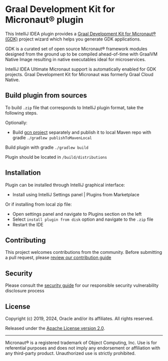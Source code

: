 # Graal Development Kit for Micronaut&reg; plugin

This IntelliJ IDEA plugin provides a [Graal Development Kit for Micronaut&reg; (GDK)](https://graal.cloud/gcn/) project wizard which helps you generate GDK applications. 

GDK is a curated set of open source Micronaut® framework modules designed from the ground up to be compiled ahead-of-time with GraalVM Native Image resulting in native executables ideal for microservices.

IntelliJ IDEA Ultimate Micronaut support is automatically enabled for GDK projects. 
Graal Development Kit for Micronaut was formerly Graal Cloud Native.

## Build plugin from sources

To build `.zip` file that corresponds to IntelliJ plugin format, take the following steps.

Optionally:
- Build [gcn project](https://github.com/oracle/gcn) separately and publish it to local Maven repo with gradle `./gradlew publishToMavenLocal`

Build plugin with gradle `./gradlew build`

Plugin should be located in `/build/distributions`

## Installation

Plugin can be installed through IntelliJ graphical interface:
- Install using IntelliJ Settings panel | Plugins from Marketplace

Or if installing from local zip file:
- Open settings panel and navigate to Plugins section on the left
- Select `install plugin from disk` option and navigate to the `.zip` file
- Restart the IDE

## Contributing

This project welcomes contributions from the community. Before submitting a pull request, please [review our contribution guide](./CONTRIBUTING.md)

## Security

Please consult the [security guide](./SECURITY.md) for our responsible security vulnerability disclosure process


## License

Copyright (c) 2019, 2024, Oracle and/or its affiliates. All rights reserved.

Released under the [Apache License version 2.0](LICENSE.txt).

---
Micronaut® is a registered trademark of Object Computing, Inc. Use is for referential purposes and does not imply any endorsement or affiliation with any third-party product. Unauthorized use is strictly prohibited.
